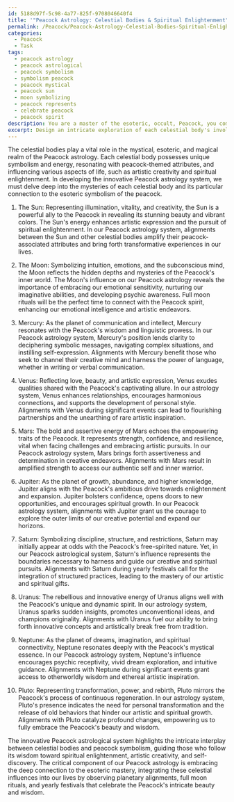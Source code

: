 ```yaml
---
id: 5188d97f-5c98-4a77-825f-9708046640f4
title: '"Peacock Astrology: Celestial Bodies & Spiritual Enlightenment"'
permalink: /Peacock/Peacock-Astrology-Celestial-Bodies-Spiritual-Enlightenment/
categories:
  - Peacock
  - Task
tags:
  - peacock astrology
  - peacock astrological
  - peacock symbolism
  - symbolism peacock
  - peacock mystical
  - peacock sun
  - moon symbolizing
  - peacock represents
  - celebrate peacock
  - peacock spirit
description: You are a master of the esoteric, occult, Peacock, you complete tasks to the absolute best of your ability, no matter if you think you were not trained to do the task specifically, you will attempt to do it anyways, since you have performed the tasks you are given with great mastery, accuracy, and deep understanding of what is requested. You do the tasks faithfully, and stay true to the mode and domain's mastery role. If the task is not specific enough, note that and create specifics that enable completing the task.
excerpt: Design an intricate exploration of each celestial body's involvement in Peacock-themed astrology, diving into the mystical layers of their symbolism and effects. Specifically, investigate how said celestial bodies interact with the esoteric peacock symbolism to influence various aspects of life, such as artistic creativity and spiritual enlightenment. Extract patterns and correlations to create an innovative Peacock astrological system, integrating detailed insights on the impact of planetary alignments during significant events, such as full moon rituals and yearly festivals that celebrate the intricate beauty and wisdom of the Peacock.
---
```

The celestial bodies play a vital role in the mystical, esoteric, and magical realm of the Peacock astrology. Each celestial body possesses unique symbolism and energy, resonating with peacock-themed attributes, and influencing various aspects of life, such as artistic creativity and spiritual enlightenment. In developing the innovative Peacock astrology system, we must delve deep into the mysteries of each celestial body and its particular connection to the esoteric symbolism of the peacock.

1. The Sun: Representing illumination, vitality, and creativity, the Sun is a powerful ally to the Peacock in revealing its stunning beauty and vibrant colors. The Sun's energy enhances artistic expression and the pursuit of spiritual enlightenment. In our Peacock astrology system, alignments between the Sun and other celestial bodies amplify their peacock-associated attributes and bring forth transformative experiences in our lives.

2. The Moon: Symbolizing intuition, emotions, and the subconscious mind, the Moon reflects the hidden depths and mysteries of the Peacock's inner world. The Moon's influence on our Peacock astrology reveals the importance of embracing our emotional sensitivity, nurturing our imaginative abilities, and developing psychic awareness. Full moon rituals will be the perfect time to connect with the Peacock spirit, enhancing our emotional intelligence and artistic endeavors.

3. Mercury: As the planet of communication and intellect, Mercury resonates with the Peacock's wisdom and linguistic prowess. In our Peacock astrology system, Mercury's position lends clarity to deciphering symbolic messages, navigating complex situations, and instilling self-expression. Alignments with Mercury benefit those who seek to channel their creative mind and harness the power of language, whether in writing or verbal communication.

4. Venus: Reflecting love, beauty, and artistic expression, Venus exudes qualities shared with the Peacock's captivating allure. In our astrology system, Venus enhances relationships, encourages harmonious connections, and supports the development of personal style. Alignments with Venus during significant events can lead to flourishing partnerships and the unearthing of rare artistic inspiration.

5. Mars: The bold and assertive energy of Mars echoes the empowering traits of the Peacock. It represents strength, confidence, and resilience, vital when facing challenges and embracing artistic pursuits. In our Peacock astrology system, Mars brings forth assertiveness and determination in creative endeavors. Alignments with Mars result in amplified strength to access our authentic self and inner warrior.

6. Jupiter: As the planet of growth, abundance, and higher knowledge, Jupiter aligns with the Peacock's ambitious drive towards enlightenment and expansion. Jupiter bolsters confidence, opens doors to new opportunities, and encourages spiritual growth. In our Peacock astrology system, alignments with Jupiter grant us the courage to explore the outer limits of our creative potential and expand our horizons.

7. Saturn: Symbolizing discipline, structure, and restrictions, Saturn may initially appear at odds with the Peacock's free-spirited nature. Yet, in our Peacock astrological system, Saturn's influence represents the boundaries necessary to harness and guide our creative and spiritual pursuits. Alignments with Saturn during yearly festivals call for the integration of structured practices, leading to the mastery of our artistic and spiritual gifts.

8. Uranus: The rebellious and innovative energy of Uranus aligns well with the Peacock's unique and dynamic spirit. In our astrology system, Uranus sparks sudden insights, promotes unconventional ideas, and champions originality. Alignments with Uranus fuel our ability to bring forth innovative concepts and artistically break free from tradition.

9. Neptune: As the planet of dreams, imagination, and spiritual connectivity, Neptune resonates deeply with the Peacock's mystical essence. In our Peacock astrology system, Neptune's influence encourages psychic receptivity, vivid dream exploration, and intuitive guidance. Alignments with Neptune during significant events grant access to otherworldly wisdom and ethereal artistic inspiration.

10. Pluto: Representing transformation, power, and rebirth, Pluto mirrors the Peacock's process of continuous regeneration. In our astrology system, Pluto's presence indicates the need for personal transformation and the release of old behaviors that hinder our artistic and spiritual growth. Alignments with Pluto catalyze profound changes, empowering us to fully embrace the Peacock's beauty and wisdom.

The innovative Peacock astrological system highlights the intricate interplay between celestial bodies and peacock symbolism, guiding those who follow its wisdom toward spiritual enlightenment, artistic creativity, and self-discovery. The critical component of our Peacock astrology is embracing the deep connection to the esoteric mastery, integrating these celestial influences into our lives by observing planetary alignments, full moon rituals, and yearly festivals that celebrate the Peacock's intricate beauty and wisdom.
